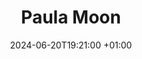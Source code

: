 ---
title: Paula Moon
date: 2024-06-20T19:21:00 +01:00
groups:
  - group: promote-grow
    roles:
      - order: 8
        job_title: County training administration lead volunteer
        person_intro: Coordinates and organises the training and ongoing development of volunteers within Hertfordshire county, including 1st response and county training and networking days.
        email: guidingdev@girlguidinghertfordshire.org.uk
---